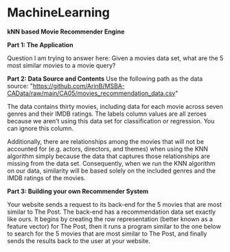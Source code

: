 # MachineLearning

**kNN based Movie Recommender Engine**


**Part 1: The Application**

Question I am trying to answer here: Given a movies data set, what are the 5 most similar movies to a movie query?

**Part 2: Data Source and Contents**
Use the following path as the data source:
  "https://github.com/ArinB/MSBA-CAData/raw/main/CA05/movies_recommendation_data.csv"
 
The data contains thirty movies, including data for each movie across seven genres and their IMDB ratings. The labels column values are all zeroes because we aren’t using this data set for classification or regression. You can ignore this column.

Additionally, there are relationships among the movies that will not be accounted for (e.g. actors, directors, and themes) when using the KNN algorithm simply because the data that captures those relationships are missing from the data set. Consequently, when we run the KNN algorithm on our data, similarity will be based solely on the included genres and the IMDB ratings of the movies.


**Part 3: Building your own Recommender System**

Your website sends a request to its back-end for the 5 movies that are most similar to The Post. The back-end has a recommendation data set exactly like ours. It begins by creating the row representation (better known as a feature vector) for The Post, then it runs a program similar to the one below to search for the 5 movies that are most similar to The Post, and finally sends the results back to the user at your website.

